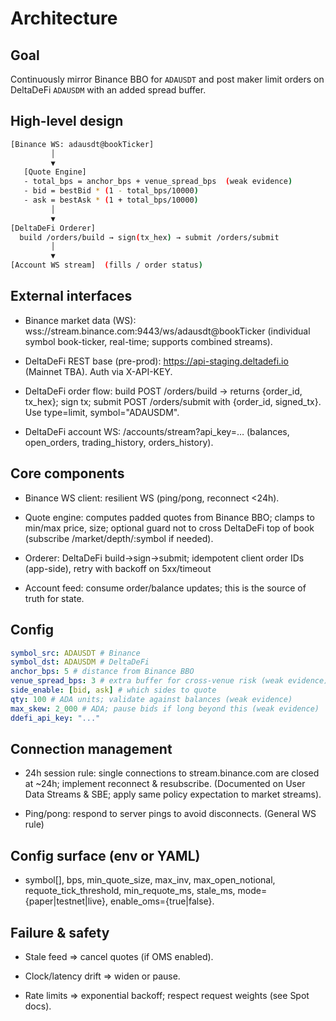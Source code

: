 # Architecture

## Goal

Continuously mirror Binance BBO for `ADAUSDT` and post maker limit orders on DeltaDeFi `ADAUSDM` with an added spread buffer.

## High-level design

```sh
[Binance WS: adausdt@bookTicker]
         │
         ▼
   [Quote Engine]
   - total_bps = anchor_bps + venue_spread_bps  (weak evidence)
   - bid = bestBid * (1 - total_bps/10000)
   - ask = bestAsk * (1 + total_bps/10000)
         │
         ▼
[DeltaDeFi Orderer]
  build /orders/build → sign(tx_hex) → submit /orders/submit
         │
         ▼
[Account WS stream]  (fills / order status)

```

## External interfaces

- Binance market data (WS): wss://stream.binance.com:9443/ws/adausdt@bookTicker (individual symbol book-ticker, real-time; supports combined streams).

- DeltaDeFi REST base (pre-prod): https://api-staging.deltadefi.io (Mainnet TBA). Auth via X-API-KEY.

- DeltaDeFi order flow: build POST /orders/build → returns {order_id, tx_hex}; sign tx; submit POST /orders/submit with {order_id, signed_tx}. Use type=limit, symbol="ADAUSDM".

- DeltaDeFi account WS: /accounts/stream?api_key=… (balances, open_orders, trading_history, orders_history).

## Core components

- Binance WS client: resilient WS (ping/pong, reconnect <24h).

- Quote engine: computes padded quotes from Binance BBO; clamps to min/max price, size; optional guard not to cross DeltaDeFi top of book (subscribe /market/depth/:symbol if needed).

- Orderer: DeltaDeFi build→sign→submit; idempotent client order IDs (app-side), retry with backoff on 5xx/timeout

- Account feed: consume order/balance updates; this is the source of truth for state.

## Config

```yaml
symbol_src: ADAUSDT # Binance
symbol_dst: ADAUSDM # DeltaDeFi
anchor_bps: 5 # distance from Binance BBO
venue_spread_bps: 3 # extra buffer for cross-venue risk (weak evidence)
side_enable: [bid, ask] # which sides to quote
qty: 100 # ADA units; validate against balances (weak evidence)
max_skew: 2_000 # ADA; pause bids if long beyond this (weak evidence)
ddefi_api_key: "..."
```

## Connection management

- 24h session rule: single connections to stream.binance.com are closed at ~24h; implement reconnect & resubscribe. (Documented on User Data Streams & SBE; apply same policy expectation to market streams).

- Ping/pong: respond to server pings to avoid disconnects. (General WS rule)

## Config surface (env or YAML)

- symbol[], bps, min_quote_size, max_inv, max_open_notional, requote_tick_threshold, min_requote_ms, stale_ms, mode={paper|testnet|live}, enable_oms={true|false}.

## Failure & safety

- Stale feed ⇒ cancel quotes (if OMS enabled).

- Clock/latency drift ⇒ widen or pause.

- Rate limits ⇒ exponential backoff; respect request weights (see Spot docs).
